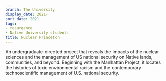 ```yaml
---
branch: The University
display_date: 2021-
sort_date: 2021
tags:
- resurgence
- Native University students
title: Nuclear Princeton
---
```


An undergraduate-directed project that reveals the impacts of the nuclear sciences and the management of US national security on Native lands, communities, and beyond. Beginning with the Manhattan Project, it locates the histories of toxic environmental racism and the contemporary technoscientific management of U.S. national security.